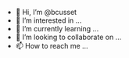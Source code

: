 - 👋 Hi, I’m @bcusset
- 👀 I’m interested in ...
- 🌱 I’m currently learning ...
- 💞️ I’m looking to collaborate on ...
- 📫 How to reach me ...

<!---
bcusset/bcusset is a ✨ special ✨ repository because its `README.md` (this file) appears on your GitHub profile.
You can click the Preview link to take a look at your changes.
--->
